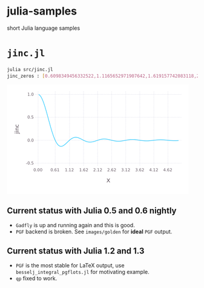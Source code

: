 # julia-samples
short Julia language samples

# `jinc.jl`

```sh
julia src/jinc.jl
jinc_zeros : [0.6098349456332522,1.1165652971907642,1.619157742083118,2.1205314318980353,2.621382188435091,3.1219608449322442,3.6223799343599787,4.122697456976022,4.622946342474734]
```

![](https://github.com/alsam/julia-samples/blob/master/images/jinc.png "jinc function zeros")

Current status with Julia 0.5 and 0.6 nightly
---------------------------------------------

- `Gadfly` is up and running again and this is good.
- `PGF` backend is broken. See `images/golden` for **ideal** `PGF` output.

Current status with Julia 1.2 and 1.3
-------------------------------------
- `PGF` is the most stable for LaTeX output, use `besselj_integral_pgflots.jl` for motivating example.
- `qp` fixed to work.

